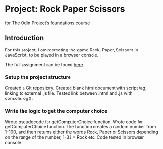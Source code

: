 # Project: Rock Paper Scissors
for The Odin Project's foundations course

## Introduction
For this project, I am recreating the game Rock, Paper, Scissors in JavaScript, to be played in a browser console.

The full assignment can be found [here](https://www.theodinproject.com/lessons/foundations-rock-paper-scissors).

### Setup the project structure
Created a [Git repository](https://github.com/christofilth/rockpaperscissors).
Created blank html document with script tag, linking to external .js file. Tested link between .html and .js with console.log().

### Write the logic to get the computer choice
Wrote pseudocode for getComputerChoice function. Wrote code for getComputerChoice function. The function creates a random number from 1-100, and then returns either the words Rock, Paper or Scissors depending on the range of the number, 1-33 = Rock etc. Code tested in browser console. 
